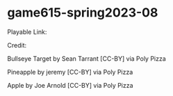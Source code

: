 # game615-spring2023-08

Playable Link: 

Credit: 

Bullseye Target by Sean Tarrant [CC-BY] via Poly Pizza

Pineapple by jeremy [CC-BY] via Poly Pizza

Apple by Joe Arnold [CC-BY] via Poly Pizza
